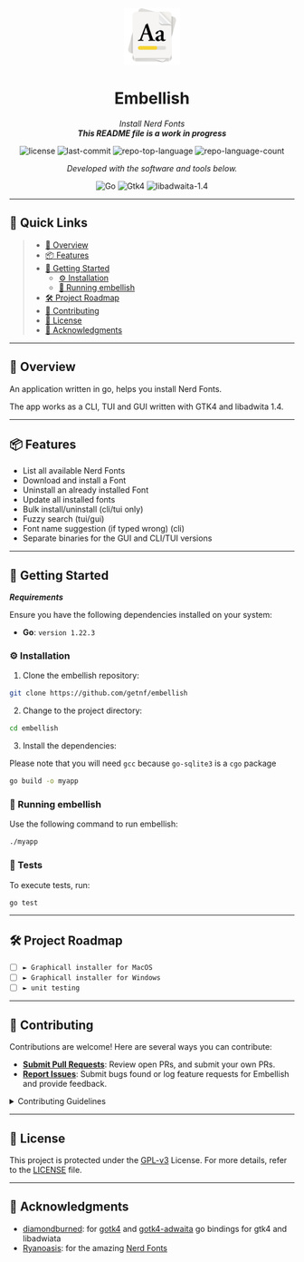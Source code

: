 <p align="center">
  <img src="https://raw.githubusercontent.com/getnf/embellish/main/com.github.getnf.Embellish.svg" width="100" />
</p>
<p align="center">
    <h1 align="center" style="color: f5c211ff">Embellish</h1>
</p>
<p align="center">
    <em>Install Nerd Fonts</em>
    <br />
    <strong><em>This README file is a work in progress</em></strong>
</p>
<p align="center">
	<img src="https://img.shields.io/github/license/getnf/embellish?style=flat&color=0080ff" alt="license">
	<img src="https://img.shields.io/github/last-commit/getnf/embellish?style=flat&logo=git&logoColor=white&color=0080ff" alt="last-commit">
	<img src="https://img.shields.io/github/languages/top/getnf/embellish?style=flat&color=0080ff" alt="repo-top-language">
	<img src="https://img.shields.io/github/languages/count/getnf/embellish?style=flat&color=0080ff" alt="repo-language-count">
</p>
<p align="center">
		<em>Developed with the software and tools below.</em>
</p>
<p align="center">
	<img src="https://img.shields.io/badge/Go-1.22.3-%2301ADD8?logo=go" alt="Go">
    <img src="https://img.shields.io/badge/GTK-4-%233584E4?style=flat&logo=gtk&label=GTK&color=%233584E4" alt="Gtk4">
    <img src="https://img.shields.io/badge/libadwaita-1.4-%231C70D5?logo=gnome" alt="libadwaita-1.4">
</p>
<hr>

## 🔗 Quick Links

> - [📍 Overview](#-overview)
> - [📦 Features](#-features)
> - [🚀 Getting Started](#-getting-started)
>   - [⚙️ Installation](#️-installation)
>   - [🤖 Running embellish](#-running-embellish)
> - [🛠 Project Roadmap](#-project-roadmap)
> - [🤝 Contributing](#-contributing)
> - [📄 License](#-license)
> - [👏 Acknowledgments](#-acknowledgments)

---

## 📍 Overview

An application written in go, helps you install Nerd Fonts.

The app works as a CLI, TUI and GUI written with GTK4 and libadwita 1.4.




---

## 📦 Features

- List all available Nerd Fonts
- Download and install a Font
- Uninstall an already installed Font
- Update all installed fonts
- Bulk install/uninstall (cli/tui only)
- Fuzzy search (tui/gui)
- Font name suggestion (if typed wrong) (cli)
- Separate binaries for the GUI and CLI/TUI versions

---

## 🚀 Getting Started

***Requirements***

Ensure you have the following dependencies installed on your system:

* **Go**: `version 1.22.3` 

### ⚙️ Installation

1. Clone the embellish repository:

```sh
git clone https://github.com/getnf/embellish
```

2. Change to the project directory:

```sh
cd embellish
```

3. Install the dependencies:
   
Please note that you will need `gcc` because `go-sqlite3` is a `cgo` package

```sh
go build -o myapp
```

### 🤖 Running embellish

Use the following command to run embellish:

```sh
./myapp
```

### 🧪 Tests

To execute tests, run:

```sh
go test
```

---

## 🛠 Project Roadmap

- [ ] `► Graphicall installer for MacOS`
- [ ] `► Graphicall installer for Windows`
- [ ] `► unit testing`

---

## 🤝 Contributing

Contributions are welcome! Here are several ways you can contribute:

- **[Submit Pull Requests](https://github.com/getnf/embellish/blob/main/CONTRIBUTING.md)**: Review open PRs, and submit your own PRs.
- **[Report Issues](https://github.com/getnf/embellish/issues)**: Submit bugs found or log feature requests for Embellish and provide feedback.

<details closed>
    <summary>Contributing Guidelines</summary>

1. **Fork the Repository**: Start by forking the project repository to your GitHub account.
2. **Clone Locally**: Clone the forked repository to your local machine using a Git client.
   ```sh
   git clone https://github.com/getnf/embellish
   ```
3. **Create a New Branch**: Always work on a new branch, giving it a descriptive name.
   ```sh
   git checkout -b new-feature-x
   ```
4. **Make Your Changes**: Develop and test your changes locally.
5. **Commit Your Changes**: Commit with a clear message describing your updates.
   ```sh
   git commit -m '[FEAT] Implemented new feature x.'
   ```
6. **Push to GitHub**: Push the changes to your forked repository.
   ```sh
   git push origin new-feature-x
   ```
7. **Submit a Pull Request**: Create a PR against the original project repository. Clearly describe the changes and their motivations.

</details>

---

## 📄 License

This project is protected under the [GPL-v3](https://choosealicense.com/licenses) License. For more details, refer to the [LICENSE](https://github.com/getnf/embellish/blob/main/LICENSE) file.

---

## 👏 Acknowledgments

- [diamondburned](https://github.com/diamondburned): for [gotk4](https://github.com/diamondburned/gotk4) and [gotk4-adwaita](https://github.com/diamondburned/gotk4-adwaita) go bindings for gtk4 and libadwiata
- [Ryanoasis](https://github.com/ryanoasis): for the amazing [Nerd Fonts](https://github.com/ryanoasis/nerd-fonts)


